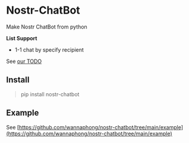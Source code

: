 # Nostr-ChatBot

Make Nostr ChatBot from python

**List Support**
- 1-1 chat by specify recipient

See [our TODO](https://github.com/wannaphong/nostr-chatbot/issues/1)

## Install

> pip install nostr-chatbot

## Example

See [https://github.com/wannaphong/nostr-chatbot/tree/main/example](https://github.com/wannaphong/nostr-chatbot/tree/main/example)
